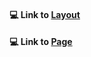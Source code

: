 #### :computer: Link to [Layout](https://www.figma.com/file/5D9pDuLtS042hzaoN69Kd7/Free--Landing--Page-Template?node-id=254-516&t=kXhUxyklGhg9ZOfy-0)
#### :computer: Link to [Page](https://salavat-29.github.io/first_solo_page/)
